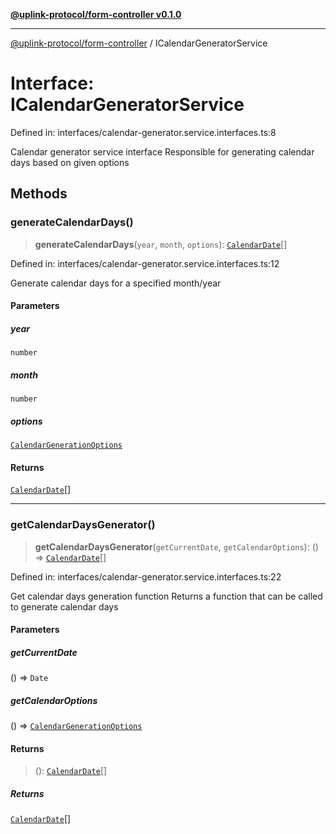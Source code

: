 [**@uplink-protocol/form-controller v0.1.0**](../README.md)

***

[@uplink-protocol/form-controller](../globals.md) / ICalendarGeneratorService

# Interface: ICalendarGeneratorService

Defined in: interfaces/calendar-generator.service.interfaces.ts:8

Calendar generator service interface
Responsible for generating calendar days based on given options

## Methods

### generateCalendarDays()

> **generateCalendarDays**(`year`, `month`, `options`): [`CalendarDate`](CalendarDate.md)[]

Defined in: interfaces/calendar-generator.service.interfaces.ts:12

Generate calendar days for a specified month/year

#### Parameters

##### year

`number`

##### month

`number`

##### options

[`CalendarGenerationOptions`](CalendarGenerationOptions.md)

#### Returns

[`CalendarDate`](CalendarDate.md)[]

***

### getCalendarDaysGenerator()

> **getCalendarDaysGenerator**(`getCurrentDate`, `getCalendarOptions`): () => [`CalendarDate`](CalendarDate.md)[]

Defined in: interfaces/calendar-generator.service.interfaces.ts:22

Get calendar days generation function
Returns a function that can be called to generate calendar days

#### Parameters

##### getCurrentDate

() => `Date`

##### getCalendarOptions

() => [`CalendarGenerationOptions`](CalendarGenerationOptions.md)

#### Returns

> (): [`CalendarDate`](CalendarDate.md)[]

##### Returns

[`CalendarDate`](CalendarDate.md)[]
